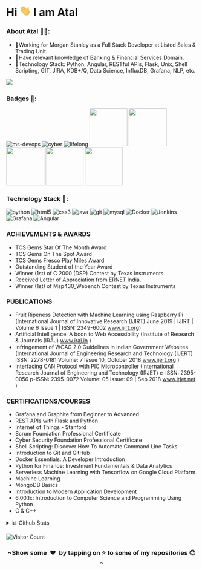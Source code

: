 # Hi <img src="https://raw.githubusercontent.com/ABSphreak/ABSphreak/master/gifs/Hi.gif" width="30px"> I am Atal

<!--
**ataltiwari96/ataltiwari96** is a ✨ _special_ ✨ repository because its `README.md` (this file) appears on your GitHub profile.

Here are some ideas to get you started:
- 🔭 I’m currently working on ...
- 🌱 I’m currently learning ...
- 👯 I’m looking to collaborate on ...
- 🤔 I’m looking for help with ...
- 💬 Ask me about ...
- 📫 How to reach me: ...
- 😄 Pronouns: ...
- ⚡ Fun fact: ...
-->
### About Atal 👨‍💻:
* 🔘Working for Morgan Stanley as a Full Stack Developer at Listed Sales & Trading Unit.
* 🔘Have relevant knowledge of Banking & Financial Services Domain.
* 🔘Technology Stack: Python, Angular, RESTful APIs, Flask, Unix, Shell Scripting, GIT, JIRA, KDB+/Q, Data Science, InfluxDB, Grafana, NLP, etc.

[<img height="30" src="https://img.shields.io/badge/linkedin-blue.svg?&style=for-the-badge&logo=linkedin&logoColor=white"/>][linkedin]

### Badges 📛:
 <p align="left">
 <img src="https://media-exp3.licdn.com/dms/image/C4D2DAQEJVUjqkxf2pA/profile-treasury-image-shrink_1280_1280/0/1626523720969?e=1626616800&v=beta&t=1GBXLQe-fhYFUV8Dd3t3eK_hDrj8TzgDIE5KVDuVp6I" alt="ms-devops" width="100" height="100"/>
 <img src="https://images.credly.com/size/680x680/images/8a0fb550-4d51-41d0-be50-6c1f54526539/Cybersecurity-Foundation-Professional-Certificate-CSFPC.png" alt="cyber"  width="100" height="100"/>
 <img src="https://images.credly.com/size/680x680/images/f5cf37e4-6ebd-4067-96a9-b26d04f51ff7/CertiProf-Badge-LLL.png" alt="lifelong"  width="100" height="100"/>
 <img src="https://cdn.qwiklabs.com/tZbcgn7I6buxMKPfWQmXyf7RGr%2FVhzhssCv2Seav9AI%3D"  width="100" height="100"/>
 <img src="https://images.credly.com/size/680x680/images/c2ddc533-ba6c-464d-a69d-f9f28177176b/CertiProf-Badge-SFPC.png"  width="100" height="100"/>
 <img src="https://images.credly.com/size/680x680/images/08216781-93cb-4ba1-8110-8eb3401fa8ce/Docker_Essentials_-_ISDN.png"  width="100" height="100"/>
 <img src="https://media-exp3.licdn.com/dms/image/C512DAQG_MNbilSJhaQ/profile-treasury-image-shrink_1920_1920/0/1598837237283?e=1626616800&v=beta&t=Bh1eL-6Y_Mc8FapzbqE9MtIGMPwviYN6rly9TKipifU"  width="100" height="100"/>
 <img src="https://media-exp3.licdn.com/dms/image/C512DAQHkqdr232jZGQ/profile-treasury-image-shrink_1920_1920/0/1598839699968?e=1626616800&v=beta&t=CjwxjRzgl5ODJ1UVS5wW82i3f7IbcpXmqNmRQVWOmN8"  width="100" height="100"/>
 </p>

### Technology Stack 🧰:

<p align="left">
<img src="https://cdn3.iconfinder.com/data/icons/logos-and-brands-adobe/512/267_Python-512.png" alt="python" width="40" height="40"/> 
<img src="https://upload.wikimedia.org/wikipedia/commons/thumb/6/61/HTML5_logo_and_wordmark.svg/512px-HTML5_logo_and_wordmark.svg.png" alt="html5" width="40" height="40"/> 
<img src="https://upload.wikimedia.org/wikipedia/commons/thumb/d/d5/CSS3_logo_and_wordmark.svg/1200px-CSS3_logo_and_wordmark.svg.png" alt="css3" width="40" height="40"/> 
<img src="https://cdn.vox-cdn.com/thumbor/_AobZZDt_RVStktVR7mUZpBkovc=/0x0:640x427/1200x800/filters:focal(0x0:640x427)/cdn.vox-cdn.com/assets/1087137/java_logo_640.jpg" alt="java" width="40" height="40"/> 
<img src="https://www.vectorlogo.zone/logos/git-scm/git-scm-icon.svg" alt="git" width="40" height="40"/> 
<img src="https://i.pinimg.com/originals/50/f1/58/50f1582a95bdac10f1c3fa295c8b947b.png" alt="mysql" width="40" height="40"/>
<img src="https://cdn3.iconfinder.com/data/icons/logos-and-brands-adobe/512/97_Docker-512.png" alt="Docker" width="40" height="40"/>
<img src="https://a.slack-edge.com/80588/img/services/jenkins-ci_512.png" alt="Jenkins" width="40" height="40"/>
<img src="https://upload.wikimedia.org/wikipedia/en/thumb/a/a1/Grafana_logo.svg/1200px-Grafana_logo.svg.png" alt="Grafana" width="40" height="40"/>
<img src="https://angular.io/assets/images/logos/angularjs/AngularJS-Shield.svg" alt="Angular" width="40" height="40"/>
</p>

### ACHIEVEMENTS & AWARDS

* TCS Gems Star Of The Month Award
* TCS Gems On The Spot Award
* TCS Gems Fresco Play Miles Award
* Outstanding Student of the Year Award
* Winner (1st) of C 2000 (DSP) Contest by Texas Instruments
* Received Letter of Appreciation from ERNET India.
* Winner (1st) of Msp430_Webench Contest by Texas Instruments

### PUBLICATIONS

* Fruit Ripeness Detection with Machine Learning using Raspberry Pi (International Journal of Innovative Research (IJIRT) June 2019 | IJIRT | Volume 6 Issue 1 | ISSN: 2349-6002  www.ijirt.org)
* Artificial Intelligence: A boon to Web Accessibility (Institute of Research & Journals (IRAJ) www.iraj.in )
* Infringement of WCAG 2.0 Guidelines in Indian Government Websites (International Journal of Engineering Research and Technology (IJERT) ISSN: 2278-0181 Volume: 7 Issue 10, October 2018 www.ijert.org )
* Interfacing CAN Protocol with PIC Microcontroller (International Research Journal of Engineering and Technology (IRJET) e-ISSN: 2395-0056 p-ISSN: 2395-0072 Volume: 05 Issue: 09 | Sep 2018 www.irjet.net )

### CERTIFICATIONS/COURSES

* Grafana and Graphite from Beginner to Advanced
* REST APIs with Flask and Python
* Internet of Things - Stanford
* Scrum Foundation Professional Certificate
* Cyber Security Foundation Professional Certificate
* Shell Scripting: Discover How To Automate Command Line Tasks
* Introduction to Git and GitHub
* Docker Essentials: A Developer Introduction
* Python for Finance: Investment Fundamentals & Data Analytics
* Serverless Machine Learning with Tensorflow on Google Cloud Platform
* Machine Learning
* MongoDB Basics
* Introduction to Modern Application Development
* 6.00.1x: Introduction to Computer Science and Programming Using Python 
* C & C++ 



 <details>
<summary>📊 Github Stats</summary>

<p align="center"> <img src="https://github-readme-stats.vercel.app/api?username=ataltiwari96&show_icons=true&theme=gotham" alt="Atal Tiwari | Stats" />

</details>


 ![Visitor Count](https://profile-counter.glitch.me/{ataltiwari96}/count.svg)
 
[twitter]: https://twitter.com/Atal_Tiwari
[Hashnode]: https://hashnode.com/@ataltiwari
[linkedin]: https://www.linkedin.com/in/ataltiwari/
[Medium]: https://medium.com/@ataltiwari
[Facebook]: https://www.facebook.com/AtalTiwarFC

<h3 align="center">~Show some &nbsp;❤️&nbsp; by tapping on ⭐ to some of my repositories 😉~</h3>
